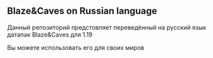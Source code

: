 ## Blaze&Caves on Russian language
Данный репозиторий предстовляет переведённый на русский язык датапак Blaze&Caves для 1.19

Вы можете использовать его для своих миров
